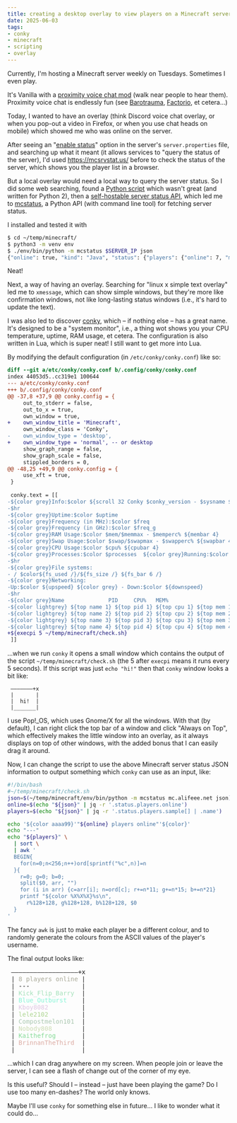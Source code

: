 ```yaml
---
title: creating a desktop overlay to view players on a Minecraft server with conky
date: 2025-06-03
tags:
- conky
- minecraft
- scripting
- overlay
---
```

Currently, I'm hosting a Minecraft server weekly on Tuesdays. Sometimes I even play.

It's Vanilla with a [proximity voice chat mod](https://www.curseforge.com/minecraft/mc-mods/simple-voice-chat) (walk near people to hear them). Proximity voice chat is endlessly fun (see [Barotrauma](https://barotraumagame.com/), [Factorio](https://blog.alifeee.co.uk/factorio-proximity-chat/), et cetera…)

Today, I wanted to have an overlay (think Discord voice chat overlay, or when you pop-out a video in Firefox, or when you use chat heads on mobile) which showed me who was online on the server.

After seeing an "[enable status](https://minecraft.wiki/w/Server.properties#enable-status)" option in the server's `server.properties` file, and searching up what it meant (it allows services to "query the status of the server), I'd used <https://mcsrvstat.us/> before to check the status of the server, which shows you the player list in a browser.

But a local overlay would need a local way to query the server status. So I did some web searching, found a [Python script](https://github.com/vertecx/nagios-plugins/blob/master/check_minecraft.py) which wasn't great (and written for Python 2), then a [self-hostable server status API](https://github.com/chooper/minecraftstatus-api), which led me to [mcstatus](https://github.com/py-mine/mcstatus), a Python API (with command line tool) for fetching server status.

I installed and tested it with

```bash
$ cd ~/temp/minecraft/
$ python3 -m venv env
$ ./env/bin/python -m mcstatus $SERVER_IP json
{"online": true, "kind": "Java", "status": {"players": {"online": 7, "max": 69, "sample": [{"name": "Boldwolf5491", "id": "289qfhj8-a8f2-298g-19ga-897ahwf8uwa8"}, {"name": "……………
```

Neat!

Next, a way of having an overlay. Searching for "linux x simple text overlay" led me to `xmessage`, which can show simple windows, but they're more like confirmation windows, not like long-lasting status windows (i.e., it's hard to update the text).

I was also led to discover [conky](https://github.com/brndnmtthws/conky), which – if nothing else – has a great name. It's designed to be a "system monitor", i.e., a thing wot shows you your CPU temperature, uptime, RAM usage, et cetera. The configuration is also written in Lua, which is super neat! I still want to get more into Lua.

By modifying the default configuration (in `/etc/conky/conky.conf`) like so:

```diff
diff --git a/etc/conky/conky.conf b/.config/conky/conky.conf
index 44053d5..cc319e1 100644
--- a/etc/conky/conky.conf
+++ b/.config/conky/conky.conf
@@ -37,8 +37,9 @@ conky.config = {
     out_to_stderr = false,
     out_to_x = true,
     own_window = true,
+    own_window_title = 'Minecraft',
     own_window_class = 'Conky',
-    own_window_type = 'desktop',
+    own_window_type = 'normal', -- or desktop
     show_graph_range = false,
     show_graph_scale = false,
     stippled_borders = 0,
@@ -48,25 +49,9 @@ conky.config = {
     use_xft = true,
 }
 
 conky.text = [[
-${color grey}Info:$color ${scroll 32 Conky $conky_version - $sysname $nodename $kernel $machine}
-$hr
-${color grey}Uptime:$color $uptime
-${color grey}Frequency (in MHz):$color $freq
-${color grey}Frequency (in GHz):$color $freq_g
-${color grey}RAM Usage:$color $mem/$memmax - $memperc% ${membar 4}
-${color grey}Swap Usage:$color $swap/$swapmax - $swapperc% ${swapbar 4}
-${color grey}CPU Usage:$color $cpu% ${cpubar 4}
-${color grey}Processes:$color $processes  ${color grey}Running:$color $running_processes
-$hr
-${color grey}File systems:
- / $color${fs_used /}/${fs_size /} ${fs_bar 6 /}
-${color grey}Networking:
-Up:$color ${upspeed} ${color grey} - Down:$color ${downspeed}
-$hr
-${color grey}Name              PID     CPU%   MEM%
-${color lightgrey} ${top name 1} ${top pid 1} ${top cpu 1} ${top mem 1}
-${color lightgrey} ${top name 2} ${top pid 2} ${top cpu 2} ${top mem 2}
-${color lightgrey} ${top name 3} ${top pid 3} ${top cpu 3} ${top mem 3}
-${color lightgrey} ${top name 4} ${top pid 4} ${top cpu 4} ${top mem 4}
+${execpi 5 ~/temp/minecraft/check.sh}
 ]]
```

…when we run `conky` it opens a small window which contains the output of the script `~/temp/minecraft/check.sh` (the 5 after `execpi` means it runs every 5 seconds). If this script was just `echo "hi!"` then that `conky` window looks a bit like:

```text
 ———————+x
 |       |
 |  hi!  |
 |_______|
```

I use Pop!\_OS, which uses Gnome/X for all the windows. With that (by default), I can right click the top bar of a window and click "Always on Top", which effectively makes the little window into an overlay, as it always displays on top of other windows, with the added bonus that I can easily drag it around.

Now, I can change the script to use the above Minecraft server status JSON information to output something which `conky` can use as an input, like:

```bash
#!/bin/bash
#~/temp/minecraft/check.sh
json=$(~/temp/minecraft/env/bin/python -m mcstatus mc.alifeee.net json)
online=$(echo "${json}" | jq -r '.status.players.online')
players=$(echo "${json}" | jq -r '.status.players.sample[] | .name')

echo '${color aaaa99}'"${online} players online"'${color}'
echo "---"
echo "${players}" \
  | sort \
  | awk '
  BEGIN{
    for(n=0;n<256;n++)ord[sprintf("%c",n)]=n
  }{
    r=0; g=0; b=0;
    split($0, arr, "")
    for (i in arr) {c=arr[i]; n=ord[c]; r+=n*11; g+=n*15; b+=n*21}
    printf "${color %X%X%X}%s\n",
      r%128+128, g%128+128, b%128+128, $0
  }
'
```

The fancy `awk` is just to make each player be a different colour, and to randomly generate the colours from the ASCII values of the player's username.

The final output looks like:

<pre>
 ——————————————————+x
 | <span style="color:#aaaa99">8 players online</span> |
 | ---              |
 | <span style="color:#A5E1BB">Kick_Flip_Barry</span>  |
 | <span style="color:#89F5D7">Blue_Outburst</span>    |
 | <span style="color:#DEC6E2">Kboy8082</span>         |
 | <span style="color:#AED692">lele2102</span>         |
 | <span style="color:#ADC9B3">Compostmelon101</span>  |
 | <span style="color:#CCDCB4">Nobody808</span>        |
 | <span style="color:#87DB99">Kaithefrog</span>       |
 | <span style="color:#DCACA4">BrinnanTheThird</span>  |
 |__________________|
</pre>

…which I can drag anywhere on my screen. When people join or leave the server, I can see a flash of change out of the corner of my eye.

Is this useful? Should I – instead – just have been playing the game? Do I use too many en-dashes? The world only knows.

Maybe I'll use `conky` for something else in future… I like to wonder what it could do…
